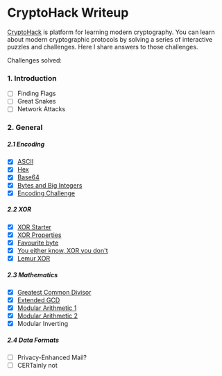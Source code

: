 # CryptoHack Writeup
[CryptoHack](https://cryptohack.org/) is platform for learning modern cryptography. You can learn about modern cryptographic protocols by solving a series of interactive puzzles and challenges.
Here I share answers to those challenges.

Challenges solved:
### 1. Introduction
- [ ] Finding Flags
- [ ] Great Snakes
- [ ] Network Attacks
### 2. General
##### 2.1 Encoding
- [x] [ASCII](https://github.com/stwater20/cryptohack/blob/master/General/Encoding/ASCII.py)
- [x] [Hex](https://github.com/stwater20/cryptohack/blob/master/General/Encoding/Hex.py)
- [x] [Base64](https://github.com/stwater20/cryptohack/blob/master/General/Encoding/Base64.py)
- [x] [Bytes and Big Integers](https://github.com/stwater20/cryptohack/blob/master/General/Encoding/Bytes_and_Big_Integer.py)
- [x] [Encoding Challenge](https://github.com/stwater20/cryptohack/blob/master/General/Encoding/Encoding_Challenge.py)
##### 2.2 XOR
- [x] [XOR Starter](https://github.com/stwater20/cryptohack/blob/master/General/XOR/XOR_Starter.py)
- [x] [XOR Properties](https://github.com/stwater20/cryptohack/blob/master/General/XOR/XOR_Properties.py)
- [x] [Favourite byte](https://github.com/stwater20/cryptohack/blob/master/General/XOR/Favourite_byte.py)
- [x] [You either know, XOR you don't](https://github.com/stwater20/cryptohack/blob/master/General/XOR/You_either_know_XOR_you_don't.py)
- [x] [Lemur XOR](https://github.com/stwater20/cryptohack/blob/master/General/XOR/Lemur_XOR.py)
##### 2.3 Mathematics
- [x] [Greatest Common Divisor](https://github.com/stwater20/cryptohack/blob/master/General/MATHEMATICS/Greatest_Common_Divisor.py)
- [x] [Extended GCD](https://github.com/stwater20/cryptohack/blob/master/General/MATHEMATICS/Extended_GCD.py)
- [x] [Modular Arithmetic 1](https://github.com/stwater20/cryptohack/blob/master/General/MATHEMATICS/Modular_Arithmetic_1.py)
- [x] [Modular Arithmetic 2](https://github.com/stwater20/cryptohack/blob/master/General/MATHEMATICS/Modular_Arithmetic_2.py)
- [x] Modular Inverting
##### 2.4 Data Formats
- [ ] Privacy-Enhanced Mail?
- [ ] CERTainly not

